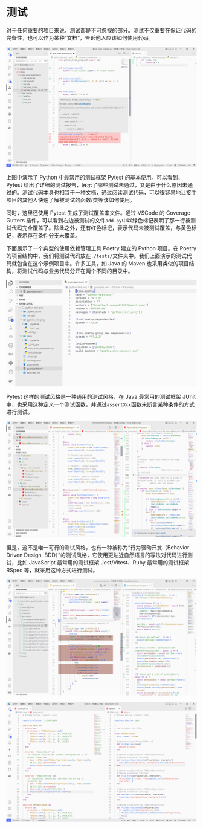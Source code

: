 # 测试

对于任何重要的项目来说，测试都是不可忽视的部分。测试不仅重要在保证代码的完备性，也可以作为某种“文档”，告诉他人应该如何使用代码。

![在 VS Code 使用 Pytest](img/pytest-example.png)

上图中演示了 Python 中最常用的测试框架 Pytest 的基本使用。可以看到，Pytest 给出了详细的测试报告，展示了哪些测试未通过，又是由于什么原因未通过的。测试代码本身也相当于一种文档，通过阅读测试代码，可以很容易地让接手项目的其他人快速了解被测试的函数/类等该如何使用。

同时，这里还使用 Pytest 生成了测试覆盖率文件。通过 VSCode 的 Coverage Gutters 插件，可以看到右边被测试的文件`add.py`中以绿色标记表明了那一行被测试代码完全覆盖了。除此之外，还有红色标记，表示代码未被测试覆盖，与黄色标记，表示存在条件分支未覆盖。

下面展示了一个典型的使用依赖管理工具 Poetry 建立的 Python 项目。在 Poetry 的项目结构中，我们将测试代码放在`./tests/`文件夹中。我们上面演示的测试代码就包含在这个示例项目中。许多工具，如 Java 的 Maven 也采用类似的项目结构，将测试代码与业务代码分开在两个不同的目录中。

![一个使用 Poetry 的示例 Python 项目](img/python-poetry.png)

Pytest 这样的测试风格是一种通用的测试风格，在 Java 最常用的测试框架 JUnit 中，也采用这种定义一个测试函数，并通过`assertXxx`函数来断言某种条件的方式进行测试。

![在 VS Code 中使用 JUnit 4](img/junit-example.png)

但是，这不是唯一可行的测试风格，也有一种被称为“行为驱动开发（Behavior Driven Design, BDD）”的测试风格，它使用更贴近自然语言的写法对代码进行测试，比如 JavaScript 最常用的测试框架 Jest/Vitest、Ruby 最常用的测试框架 RSpec 等，就采用这种方式进行测试。

![在 VS Code 中使用 Jest](img/jest-example.png)

![在 VS Code 中使用 RSpec](img/rspec-example.png)
